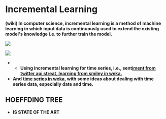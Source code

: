 # Incremental Learning

**\(wiki\) In computer science, incremental learning is a method of machine learning in which input data is continuously used to extend the existing model's knowledge i.e. to further train the model.**

![](https://lh5.googleusercontent.com/zxvV554pWSEERqhi7sfiq57aeDukBBQxbwpkzw8u2ykK8qSGK0LWt7KwriZGJ34SXvFYU6rBi8BFon1K60Bk1_7EpRYm4C7Sv3hgc7_xnU1Vf10LSBPgDog2V_GUGKYt66dmhirD)

![](https://lh6.googleusercontent.com/oVjTfYyqaoBE_mf-Vjlrc36yH9TgsTn4qe5pn1u-xQ92G549WhJmEypfy5eicUIIS_pIp2kDM3qWuZ09xBU_GikGAb6f40h8XorzEe7FufOlvCkgek7rxyTFKbL9FjrbgnX2TmPP)

* * **Using incremental learning for time series, i.e., sent**[**iment from twitter api streat, learning from smiley in weka.**](https://www.youtube.com/watch?v=jScSxkuSei8&list=PLm4W7_iX_v4Msh-7lDOpSFWHRYU_6H5Kx&index=12)
* **And** [**time series in weka**](https://www.youtube.com/watch?v=9R0mz_gfhBs&list=PLm4W7_iX_v4Msh-7lDOpSFWHRYU_6H5Kx&index=3)**, with some ideas about dealing with time series data, especially date and time.**

## **HOEFFDING TREE**

* **IS STATE OF THE ART**

